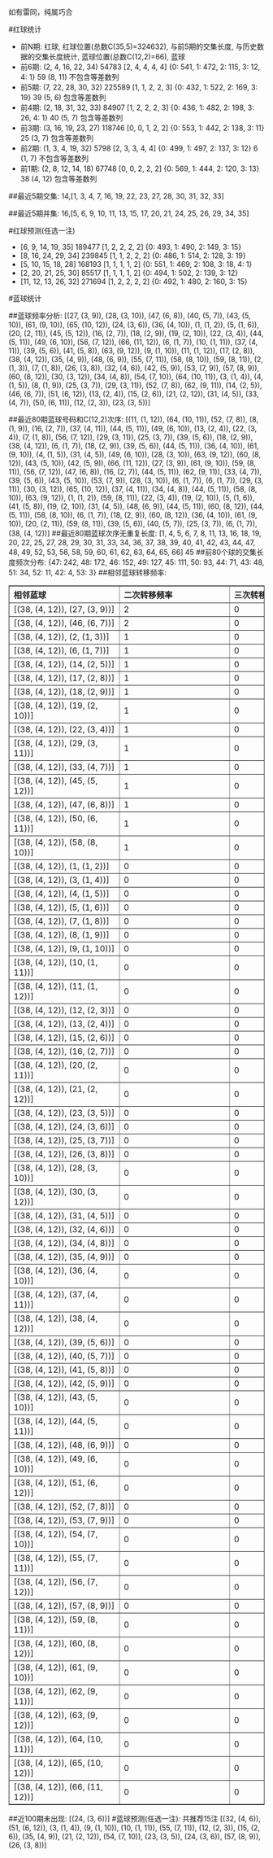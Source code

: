 <!-- 
.. title: 大乐透14133期(2014-11-12)数据分析报告
.. slug: dlott-14133-2014-11-12-report
.. date: 2014-11-13 08:00:00 UTC+08:00
.. tags: Lottery
.. link: 
.. description: 
.. type: text
-->

如有雷同，纯属巧合

<!-- TEASER_END-->

#红球统计

- 前N期: 红球, 红球位置(总数C(35,5)=324632), 与前5期的交集长度, 与历史数据的交集长度统计, 蓝球位置(总数C(12,2)=66), 蓝球
- 前6期: (2, 4, 16, 22, 34) 54783 [2, 4, 4, 4, 4] {0: 541, 1: 472, 2: 115, 3: 12, 4: 1} 59 (8, 11) 不包含等差数列
- 前5期: (7, 22, 28, 30, 32) 225589 [1, 1, 2, 2, 3] {0: 432, 1: 522, 2: 169, 3: 19} 39 (5, 6) 包含等差数列
- 前4期: (2, 18, 31, 32, 33) 84907 [1, 2, 2, 2, 3] {0: 436, 1: 482, 2: 198, 3: 26, 4: 1} 40 (5, 7) 包含等差数列
- 前3期: (3, 16, 19, 23, 27) 118746 [0, 0, 1, 2, 2] {0: 553, 1: 442, 2: 138, 3: 11} 25 (3, 7) 包含等差数列
- 前2期: (1, 3, 4, 19, 32) 5798 [2, 3, 3, 4, 4] {0: 499, 1: 497, 2: 137, 3: 12} 6 (1, 7) 不包含等差数列
- 前1期: (2, 8, 12, 14, 18) 67748 [0, 0, 2, 2, 2] {0: 569, 1: 444, 2: 120, 3: 13} 38 (4, 12) 包含等差数列

##最近5期交集:
14,[1, 3, 4, 7, 16, 19, 22, 23, 27, 28, 30, 31, 32, 33]

##最近5期并集:
16,[5, 6, 9, 10, 11, 13, 15, 17, 20, 21, 24, 25, 26, 29, 34, 35]

#红球预测(任选一注)

- [6, 9, 14, 19, 35] 189477 [1, 2, 2, 2, 2] {0: 493, 1: 490, 2: 149, 3: 15}
- [8, 16, 24, 29, 34] 239845 [1, 1, 2, 2, 2] {0: 486, 1: 514, 2: 128, 3: 19}
- [5, 10, 15, 18, 28] 168193 [1, 1, 1, 1, 2] {0: 551, 1: 469, 2: 108, 3: 18, 4: 1}
- [2, 20, 21, 25, 30] 85517 [1, 1, 1, 1, 2] {0: 494, 1: 502, 2: 139, 3: 12}
- [11, 12, 13, 26, 32] 271694 [1, 2, 2, 2, 2] {0: 492, 1: 480, 2: 160, 3: 15}

#蓝球统计

##蓝球频率分析:
[(27, (3, 9)), (28, (3, 10)), (47, (6, 8)), (40, (5, 7)), (43, (5, 10)), (61, (9, 10)), (65, (10, 12)), (24, (3, 6)), (36, (4, 10)), (1, (1, 2)), (5, (1, 6)), (20, (2, 11)), (45, (5, 12)), (16, (2, 7)), (18, (2, 9)), (19, (2, 10)), (22, (3, 4)), (44, (5, 11)), (49, (6, 10)), (56, (7, 12)), (66, (11, 12)), (6, (1, 7)), (10, (1, 11)), (37, (4, 11)), (39, (5, 6)), (41, (5, 8)), (63, (9, 12)), (9, (1, 10)), (11, (1, 12)), (17, (2, 8)), (38, (4, 12)), (35, (4, 9)), (48, (6, 9)), (55, (7, 11)), (58, (8, 10)), (59, (8, 11)), (2, (1, 3)), (7, (1, 8)), (26, (3, 8)), (32, (4, 6)), (42, (5, 9)), (53, (7, 9)), (57, (8, 9)), (60, (8, 12)), (30, (3, 12)), (34, (4, 8)), (54, (7, 10)), (64, (10, 11)), (3, (1, 4)), (4, (1, 5)), (8, (1, 9)), (25, (3, 7)), (29, (3, 11)), (52, (7, 8)), (62, (9, 11)), (14, (2, 5)), (46, (6, 7)), (51, (6, 12)), (13, (2, 4)), (15, (2, 6)), (21, (2, 12)), (31, (4, 5)), (33, (4, 7)), (50, (6, 11)), (12, (2, 3)), (23, (3, 5))]

##最近80期蓝球号码和C(12,2)次序:
[(11, (1, 12)), (64, (10, 11)), (52, (7, 8)), (8, (1, 9)), (16, (2, 7)), (37, (4, 11)), (44, (5, 11)), (49, (6, 10)), (13, (2, 4)), (22, (3, 4)), (7, (1, 8)), (56, (7, 12)), (29, (3, 11)), (25, (3, 7)), (39, (5, 6)), (18, (2, 9)), (38, (4, 12)), (6, (1, 7)), (18, (2, 9)), (39, (5, 6)), (44, (5, 11)), (36, (4, 10)), (61, (9, 10)), (4, (1, 5)), (31, (4, 5)), (49, (6, 10)), (28, (3, 10)), (63, (9, 12)), (60, (8, 12)), (43, (5, 10)), (42, (5, 9)), (66, (11, 12)), (27, (3, 9)), (61, (9, 10)), (59, (8, 11)), (56, (7, 12)), (47, (6, 8)), (16, (2, 7)), (44, (5, 11)), (62, (9, 11)), (33, (4, 7)), (39, (5, 6)), (43, (5, 10)), (53, (7, 9)), (28, (3, 10)), (6, (1, 7)), (6, (1, 7)), (29, (3, 11)), (30, (3, 12)), (65, (10, 12)), (37, (4, 11)), (34, (4, 8)), (44, (5, 11)), (58, (8, 10)), (63, (9, 12)), (1, (1, 2)), (59, (8, 11)), (22, (3, 4)), (19, (2, 10)), (5, (1, 6)), (41, (5, 8)), (19, (2, 10)), (31, (4, 5)), (48, (6, 9)), (44, (5, 11)), (60, (8, 12)), (44, (5, 11)), (58, (8, 10)), (6, (1, 7)), (18, (2, 9)), (60, (8, 12)), (36, (4, 10)), (61, (9, 10)), (20, (2, 11)), (59, (8, 11)), (39, (5, 6)), (40, (5, 7)), (25, (3, 7)), (6, (1, 7)), (38, (4, 12))]
##最近80期蓝球次序无重复长度:
[1, 4, 5, 6, 7, 8, 11, 13, 16, 18, 19, 20, 22, 25, 27, 28, 29, 30, 31, 33, 34, 36, 37, 38, 39, 40, 41, 42, 43, 44, 47, 48, 49, 52, 53, 56, 58, 59, 60, 61, 62, 63, 64, 65, 66] 45
##前80个球的交集长度频次分布:
{47: 242, 48: 172, 46: 152, 49: 127, 45: 111, 50: 93, 44: 71, 43: 48, 51: 34, 52: 11, 42: 4, 53: 3}
##相邻蓝球转移频率:
<table border="1" class="table table-striped dataframe">
  <thead>
    <tr style="text-align: left;">
      <th style="min-width: 200px;">相邻蓝球</th>
      <th style="min-width: 200px;">二次转移频率</th>
      <th style="min-width: 200px;">三次转移频率</th>
    </tr>
  </thead>
  <tbody>
    <tr>
      <td>   [(38, (4, 12)), (27, (3, 9))]</td>
      <td> 2</td>
      <td> 0</td>
    </tr>
    <tr>
      <td>   [(38, (4, 12)), (46, (6, 7))]</td>
      <td> 2</td>
      <td> 0</td>
    </tr>
    <tr>
      <td>    [(38, (4, 12)), (2, (1, 3))]</td>
      <td> 1</td>
      <td> 0</td>
    </tr>
    <tr>
      <td>    [(38, (4, 12)), (6, (1, 7))]</td>
      <td> 1</td>
      <td> 0</td>
    </tr>
    <tr>
      <td>   [(38, (4, 12)), (14, (2, 5))]</td>
      <td> 1</td>
      <td> 0</td>
    </tr>
    <tr>
      <td>   [(38, (4, 12)), (17, (2, 8))]</td>
      <td> 1</td>
      <td> 0</td>
    </tr>
    <tr>
      <td>   [(38, (4, 12)), (18, (2, 9))]</td>
      <td> 1</td>
      <td> 0</td>
    </tr>
    <tr>
      <td>  [(38, (4, 12)), (19, (2, 10))]</td>
      <td> 1</td>
      <td> 0</td>
    </tr>
    <tr>
      <td>   [(38, (4, 12)), (22, (3, 4))]</td>
      <td> 1</td>
      <td> 0</td>
    </tr>
    <tr>
      <td>  [(38, (4, 12)), (29, (3, 11))]</td>
      <td> 1</td>
      <td> 0</td>
    </tr>
    <tr>
      <td>   [(38, (4, 12)), (33, (4, 7))]</td>
      <td> 1</td>
      <td> 0</td>
    </tr>
    <tr>
      <td>  [(38, (4, 12)), (45, (5, 12))]</td>
      <td> 1</td>
      <td> 0</td>
    </tr>
    <tr>
      <td>   [(38, (4, 12)), (47, (6, 8))]</td>
      <td> 1</td>
      <td> 0</td>
    </tr>
    <tr>
      <td>  [(38, (4, 12)), (50, (6, 11))]</td>
      <td> 1</td>
      <td> 0</td>
    </tr>
    <tr>
      <td>  [(38, (4, 12)), (58, (8, 10))]</td>
      <td> 1</td>
      <td> 0</td>
    </tr>
    <tr>
      <td>    [(38, (4, 12)), (1, (1, 2))]</td>
      <td> 0</td>
      <td> 0</td>
    </tr>
    <tr>
      <td>    [(38, (4, 12)), (3, (1, 4))]</td>
      <td> 0</td>
      <td> 0</td>
    </tr>
    <tr>
      <td>    [(38, (4, 12)), (4, (1, 5))]</td>
      <td> 0</td>
      <td> 0</td>
    </tr>
    <tr>
      <td>    [(38, (4, 12)), (5, (1, 6))]</td>
      <td> 0</td>
      <td> 0</td>
    </tr>
    <tr>
      <td>    [(38, (4, 12)), (7, (1, 8))]</td>
      <td> 0</td>
      <td> 0</td>
    </tr>
    <tr>
      <td>    [(38, (4, 12)), (8, (1, 9))]</td>
      <td> 0</td>
      <td> 0</td>
    </tr>
    <tr>
      <td>   [(38, (4, 12)), (9, (1, 10))]</td>
      <td> 0</td>
      <td> 0</td>
    </tr>
    <tr>
      <td>  [(38, (4, 12)), (10, (1, 11))]</td>
      <td> 0</td>
      <td> 0</td>
    </tr>
    <tr>
      <td>  [(38, (4, 12)), (11, (1, 12))]</td>
      <td> 0</td>
      <td> 0</td>
    </tr>
    <tr>
      <td>   [(38, (4, 12)), (12, (2, 3))]</td>
      <td> 0</td>
      <td> 0</td>
    </tr>
    <tr>
      <td>   [(38, (4, 12)), (13, (2, 4))]</td>
      <td> 0</td>
      <td> 0</td>
    </tr>
    <tr>
      <td>   [(38, (4, 12)), (15, (2, 6))]</td>
      <td> 0</td>
      <td> 0</td>
    </tr>
    <tr>
      <td>   [(38, (4, 12)), (16, (2, 7))]</td>
      <td> 0</td>
      <td> 0</td>
    </tr>
    <tr>
      <td>  [(38, (4, 12)), (20, (2, 11))]</td>
      <td> 0</td>
      <td> 0</td>
    </tr>
    <tr>
      <td>  [(38, (4, 12)), (21, (2, 12))]</td>
      <td> 0</td>
      <td> 0</td>
    </tr>
    <tr>
      <td>   [(38, (4, 12)), (23, (3, 5))]</td>
      <td> 0</td>
      <td> 0</td>
    </tr>
    <tr>
      <td>   [(38, (4, 12)), (24, (3, 6))]</td>
      <td> 0</td>
      <td> 0</td>
    </tr>
    <tr>
      <td>   [(38, (4, 12)), (25, (3, 7))]</td>
      <td> 0</td>
      <td> 0</td>
    </tr>
    <tr>
      <td>   [(38, (4, 12)), (26, (3, 8))]</td>
      <td> 0</td>
      <td> 0</td>
    </tr>
    <tr>
      <td>  [(38, (4, 12)), (28, (3, 10))]</td>
      <td> 0</td>
      <td> 0</td>
    </tr>
    <tr>
      <td>  [(38, (4, 12)), (30, (3, 12))]</td>
      <td> 0</td>
      <td> 0</td>
    </tr>
    <tr>
      <td>   [(38, (4, 12)), (31, (4, 5))]</td>
      <td> 0</td>
      <td> 0</td>
    </tr>
    <tr>
      <td>   [(38, (4, 12)), (32, (4, 6))]</td>
      <td> 0</td>
      <td> 0</td>
    </tr>
    <tr>
      <td>   [(38, (4, 12)), (34, (4, 8))]</td>
      <td> 0</td>
      <td> 0</td>
    </tr>
    <tr>
      <td>   [(38, (4, 12)), (35, (4, 9))]</td>
      <td> 0</td>
      <td> 0</td>
    </tr>
    <tr>
      <td>  [(38, (4, 12)), (36, (4, 10))]</td>
      <td> 0</td>
      <td> 0</td>
    </tr>
    <tr>
      <td>  [(38, (4, 12)), (37, (4, 11))]</td>
      <td> 0</td>
      <td> 0</td>
    </tr>
    <tr>
      <td>  [(38, (4, 12)), (38, (4, 12))]</td>
      <td> 0</td>
      <td> 0</td>
    </tr>
    <tr>
      <td>   [(38, (4, 12)), (39, (5, 6))]</td>
      <td> 0</td>
      <td> 0</td>
    </tr>
    <tr>
      <td>   [(38, (4, 12)), (40, (5, 7))]</td>
      <td> 0</td>
      <td> 0</td>
    </tr>
    <tr>
      <td>   [(38, (4, 12)), (41, (5, 8))]</td>
      <td> 0</td>
      <td> 0</td>
    </tr>
    <tr>
      <td>   [(38, (4, 12)), (42, (5, 9))]</td>
      <td> 0</td>
      <td> 0</td>
    </tr>
    <tr>
      <td>  [(38, (4, 12)), (43, (5, 10))]</td>
      <td> 0</td>
      <td> 0</td>
    </tr>
    <tr>
      <td>  [(38, (4, 12)), (44, (5, 11))]</td>
      <td> 0</td>
      <td> 0</td>
    </tr>
    <tr>
      <td>   [(38, (4, 12)), (48, (6, 9))]</td>
      <td> 0</td>
      <td> 0</td>
    </tr>
    <tr>
      <td>  [(38, (4, 12)), (49, (6, 10))]</td>
      <td> 0</td>
      <td> 0</td>
    </tr>
    <tr>
      <td>  [(38, (4, 12)), (51, (6, 12))]</td>
      <td> 0</td>
      <td> 0</td>
    </tr>
    <tr>
      <td>   [(38, (4, 12)), (52, (7, 8))]</td>
      <td> 0</td>
      <td> 0</td>
    </tr>
    <tr>
      <td>   [(38, (4, 12)), (53, (7, 9))]</td>
      <td> 0</td>
      <td> 0</td>
    </tr>
    <tr>
      <td>  [(38, (4, 12)), (54, (7, 10))]</td>
      <td> 0</td>
      <td> 0</td>
    </tr>
    <tr>
      <td>  [(38, (4, 12)), (55, (7, 11))]</td>
      <td> 0</td>
      <td> 0</td>
    </tr>
    <tr>
      <td>  [(38, (4, 12)), (56, (7, 12))]</td>
      <td> 0</td>
      <td> 0</td>
    </tr>
    <tr>
      <td>   [(38, (4, 12)), (57, (8, 9))]</td>
      <td> 0</td>
      <td> 0</td>
    </tr>
    <tr>
      <td>  [(38, (4, 12)), (59, (8, 11))]</td>
      <td> 0</td>
      <td> 0</td>
    </tr>
    <tr>
      <td>  [(38, (4, 12)), (60, (8, 12))]</td>
      <td> 0</td>
      <td> 0</td>
    </tr>
    <tr>
      <td>  [(38, (4, 12)), (61, (9, 10))]</td>
      <td> 0</td>
      <td> 0</td>
    </tr>
    <tr>
      <td>  [(38, (4, 12)), (62, (9, 11))]</td>
      <td> 0</td>
      <td> 0</td>
    </tr>
    <tr>
      <td>  [(38, (4, 12)), (63, (9, 12))]</td>
      <td> 0</td>
      <td> 0</td>
    </tr>
    <tr>
      <td> [(38, (4, 12)), (64, (10, 11))]</td>
      <td> 0</td>
      <td> 0</td>
    </tr>
    <tr>
      <td> [(38, (4, 12)), (65, (10, 12))]</td>
      <td> 0</td>
      <td> 0</td>
    </tr>
    <tr>
      <td> [(38, (4, 12)), (66, (11, 12))]</td>
      <td> 0</td>
      <td> 0</td>
    </tr>
  </tbody>
</table>
##近100期未出现:
[(24, (3, 6))]
#蓝球预测(任选一注):
共推荐15注
[(32, (4, 6)), (51, (6, 12)), (3, (1, 4)), (9, (1, 10)), (10, (1, 11)), (55, (7, 11)), (12, (2, 3)), (15, (2, 6)), (35, (4, 9)), (21, (2, 12)), (54, (7, 10)), (23, (3, 5)), (24, (3, 6)), (57, (8, 9)), (26, (3, 8))]

